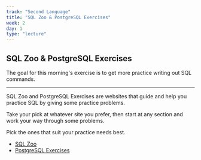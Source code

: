 ```yaml
---
track: "Second Language"
title: "SQL Zoo & PostgreSQL Exercises"
week: 2
day: 1
type: "lecture"
---
```



## SQL Zoo & PostgreSQL Exercises


The goal for this morning's exercise is to get more practice writing out SQL commands.

---


SQL Zoo and PostgreSQL Exercises are websites that guide and help you practice SQL by giving some practice problems.

Take your pick at whatever site you prefer, then start at any section and work your way through some problems.

Pick the ones that suit your practice needs best.

- [SQL Zoo](https://sqlzoo.net/wiki/SQL_Tutorial)
- [PostgreSQL Exercises](https://pgexercises.com/)
